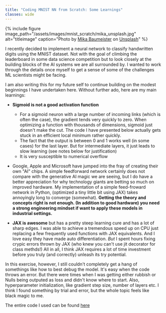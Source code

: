 ```yaml
---
title: "Coding MNIST NN from Scratch: Some Learnings"
classes: wide
---
```


{% include figure image_path="/assets/images/mnist_scratch/mika_unsplash.jpg" alt="titleimage" caption="Photo by <a href="https://unsplash.com/@mbaumi?utm_content=creditCopyText&utm_medium=referral&utm_source=unsplash">Mika Baumeister</a> on <a href="https://unsplash.com/photos/white-printing-paper-with-numbers-Wpnoqo2plFA?utm_content=creditCopyText&utm_medium=referral&utm_source=unsplash">Unsplash</a>" %}

I recently decided to implement a neural network to classify handwritten digits using the MNIST dataset. Not with the goal of climbing the leaderboard in some data science competition but to look closely at the building blocks of the AI systems we are all surrounded by. I wanted to work through the details once myself to get a sense of some of the challenges ML scientists might be facing. 

I am also writing this for my future self to continue building on the modest beginnings I have undertaken here. Without further ado, here are my main learnings:

- **Sigmoid is not a good activation function**
  - For a sigmoid neuron with a large number of incoming links (which is often the case), the gradient tends very quickly to zero. When optimizing a function with thousands of dimensions, sigmoid just doesn't make the cut. The code I have presented below actually gets stuck in an efficient local minimum rather quickly.
  - The fact that the output is between 0 and 1 works well (in some cases) for the last layer. But for intermediate layers, it just leads to slow learning (see notes below for justification)
  - It is very susceptible to numerical overflow

- Google, Apple and Microsoft have jumped into the fray of creating their own "AI" chips. A simple feedforward network certainly does not compare with the generative AI magic we are seeing, but I do have a better appreciation for why technology giants are betting so much on improved hardware. My implementation of a simple feed-froward network in Python, (optimized a tiny little bit using JAX) takes annoyingly long to converge (somewhat). **Getting the theory and concepts right is not enough. (In addition to good hardware) you need a strong engineering mindset if want to apply these models in industrial settings.**

- **JAX is awesome** but has a pretty steep learning cure and has a lot of sharp edges. I was able to achieve a tremendous speed up on CPU just replacing a few frequently used functions with JAX equivalents. And I love easy they have made auto differentiation. *But* I spent hours fixing crypic errors thrown by JAX (who knew you can't use jit decorator for class methds!) All in all, I think JAX requires a lot of time investment before you truly (and correctly) unleash its try potential.

In this exercise, however, I still couldn't completely get a hang of somethings like how to best debug the model. It's easy when the code throws an error. But there were times when I was getting either rubbish or Nulls being outputed as loss and didn't know where to start. Also, hyperparameter initialization, like gradient step size, number of layers etc. I think I found something by trial and error, but the whole topic feels like black magic to me.

<script src="https://gist.github.com/pareshnakhe/44173c35388c43477aa016a57ccdd874.js"></script>

The entire code I used can be found [here](https://github.com/pareshnakhe/SundayAfternoonProjects/tree/master/mnist)